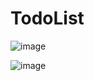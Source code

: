 # TodoList

![image](https://user-images.githubusercontent.com/93040571/182510499-17fd2e1c-698d-4ef8-b9b5-de1626979d85.png)


![image](https://user-images.githubusercontent.com/93040571/182510591-2ed4f874-01e1-4874-8eb5-f0bf68fbc1a3.png)
